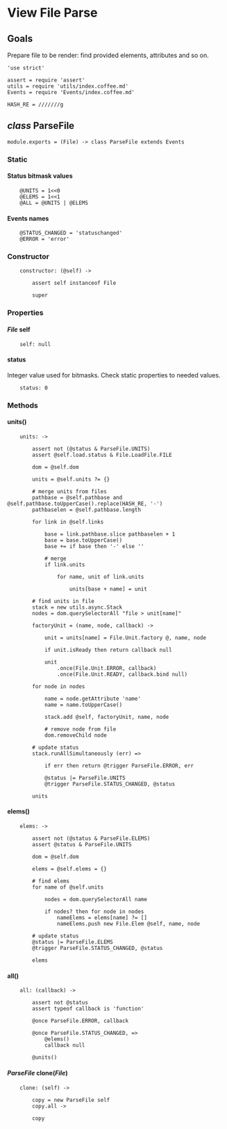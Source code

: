 View File Parse
===============

Goals
-----

Prepare file to be render: find provided elements, attributes and so on.

	'use strict'

	assert = require 'assert'
	utils = require 'utils/index.coffee.md'
	Events = require 'Events/index.coffee.md'

	HASH_RE = ///////g

*class* ParseFile
-----------------

	module.exports = (File) -> class ParseFile extends Events

### Static

#### Status bitmask values

		@UNITS = 1<<0
		@ELEMS = 1<<1
		@ALL = @UNITS | @ELEMS

#### Events names

		@STATUS_CHANGED = 'statuschanged'
		@ERROR = 'error'

### Constructor

		constructor: (@self) ->

			assert self instanceof File

			super

### Properties

#### *File* self

		self: null

#### status

Integer value used for bitmasks. Check static properties to needed values.

		status: 0

### Methods

#### units()

		units: ->

			assert not (@status & ParseFile.UNITS)
			assert @self.load.status & File.LoadFile.FILE

			dom = @self.dom

			units = @self.units ?= {}

			# merge units from files
			pathbase = @self.pathbase and @self.pathbase.toUpperCase().replace(HASH_RE, '-')
			pathbaselen = @self.pathbase.length

			for link in @self.links

				base = link.pathbase.slice pathbaselen + 1
				base = base.toUpperCase()
				base += if base then '-' else ''

				# merge
				if link.units

					for name, unit of link.units

						units[base + name] = unit

			# find units in file
			stack = new utils.async.Stack
			nodes = dom.querySelectorAll "file > unit[name]"

			factoryUnit = (name, node, callback) ->

				unit = units[name] = File.Unit.factory @, name, node

				if unit.isReady then return callback null

				unit
					.once(File.Unit.ERROR, callback)
					.once(File.Unit.READY, callback.bind null)

			for node in nodes

				name = node.getAttribute 'name'
				name = name.toUpperCase()

				stack.add @self, factoryUnit, name, node

				# remove node from file
				dom.removeChild node

			# update status
			stack.runAllSimultaneously (err) =>

				if err then return @trigger ParseFile.ERROR, err

				@status |= ParseFile.UNITS
				@trigger ParseFile.STATUS_CHANGED, @status

			units

#### elems()

		elems: ->

			assert not (@status & ParseFile.ELEMS)
			assert @status & ParseFile.UNITS

			dom = @self.dom

			elems = @self.elems = {}

			# find elems
			for name of @self.units

				nodes = dom.querySelectorAll name

				if nodes? then for node in nodes
					nameElems = elems[name] ?= []
					nameElems.push new File.Elem @self, name, node

			# update status
			@status |= ParseFile.ELEMS
			@trigger ParseFile.STATUS_CHANGED, @status

			elems

#### all()

		all: (callback) ->

			assert not @status
			assert typeof callback is 'function'

			@once ParseFile.ERROR, callback

			@once ParseFile.STATUS_CHANGED, =>
				@elems()
				callback null

			@units()

#### *ParseFile* clone(*File*)

		clone: (self) ->

			copy = new ParseFile self
			copy.all ->

			copy